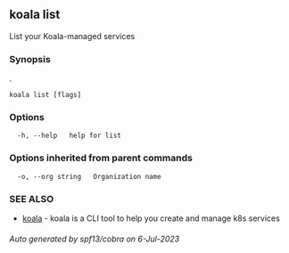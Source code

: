 ## koala list

List your Koala-managed services

### Synopsis

.

```
koala list [flags]
```

### Options

```
  -h, --help   help for list
```

### Options inherited from parent commands

```
  -o, --org string   Organization name
```

### SEE ALSO

* [koala](koala.md)	 - koala is a CLI tool to help you create and manage k8s services

###### Auto generated by spf13/cobra on 6-Jul-2023
